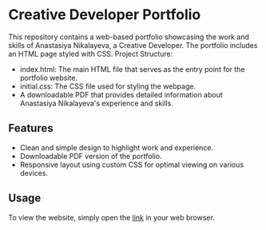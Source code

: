 # Creative Developer Portfolio 
This repository contains a web-based portfolio showcasing the work and skills of Anastasiya Nikalayeva, a Creative Developer. The portfolio includes an HTML page styled with CSS.
Project Structure:
+ index.html: The main HTML file that serves as the entry point for the portfolio website.
+ initial.css: The CSS file used for styling the webpage.
+ A downloadable PDF that provides detailed information about Anastasiya Nikalayeva's experience and skills.

## Features
+ Clean and simple design to highlight work and experience.
+ Downloadable PDF version of the portfolio.
+ Responsive layout using custom CSS for optimal viewing on various devices.

## Usage
To view the website, simply open the [link](https://anastasiyanikalayeva.github.io/PortfolioHtml/) in your web browser.
